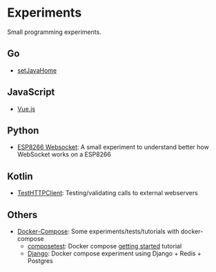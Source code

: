 Experiments
===========
Small programming experiments.


Go
--
* [setJavaHome](setJavaHome/setJavaHome.go)

JavaScript
----------
* [Vue.js](https://belimawr.github.io/experiments/Vue.js/)

Python
------
* [ESP8266 Websocket](ESP8266_WebSocket): A small experiment to understand better how WebSocket works on a ESP8266

Kotlin
-----------
* [TestHTTPClient](TestHTTPClient): Testing/validating calls to external webservers

Others
------
* [Docker-Compose](docker-compose): Some experiments/tests/tutorials with docker-compose
  * [composetest](docker-compose/composetest): Docker compose [getting started](https://docs.docker.com/compose/gettingstarted/) tutorial
  * [Django](docker-compose/Django): Docker compose experiment using Django + Redis + Postgres
